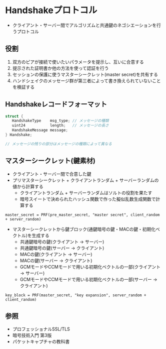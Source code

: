 # Handshakeプロトコル
- クライアント・サーバー間でアルゴリズムと共通鍵のネゴシエーションを行うプロトコル

## 役割
1. 双方のピアが接続で使いたいパラメータを提示し、互いに合意する
2. 提示された証明書か他の方法を使って認証を行う
3. セッションの保護に使うマスターシークレット(master secret)を共有する
4. ハンドシェイクのメッセージ群が第三者によって書き換えられていないことを検証する

## Handshakeレコードフォーマット

```c
struct {
   HandshakeType    msg_type; // メッセージの種類
   uint24           length;   // メッセージの長さ
   HandshakeMessage message;
} Handshake;

// メッセージの残りの部分はメッセージの種類によって異なる
```

## マスターシークレット(鍵素材)
- クライアント・サーバー間で合意した鍵
- プリマスターシークレット + クライアントランダム + サーバーランダムの値から計算する
  - クライアントランダム + サーバーランダムはソルトの役割を果たす
  - 暗号スイートで決められたハッシュ関数で作った擬似乱数生成関数で計算する

```
master_secret = PRF(pre_master_secret, "master secret", client_random + server_random)
```

- マスターシークレットから鍵ブロック(通鍵暗号の鍵・MACの鍵・初期化ベクトル)を生成する
  - 共通鍵暗号の鍵(クライアント -> サーバー)
  - 共通鍵暗号の鍵(サーバー -> クライアント)
  - MACの鍵(クライアント -> サーバー)
  - MACの鍵(サーバー -> クライアント)
  - GCMモードやCCMモードで用いる初期化ベクトルの一部(クライアント -> サーバー)
  - GCMモードやCCMモードで用いる初期化ベクトルの一部(サーバー -> クライアント)

```
key_block = PRF(master_secret, "key expansion", server_random + client_random)
```

## 参照
- プロフェッショナルSSL/TLS
- 暗号技術入門 第3版
- パケットキャプチャの教科書
